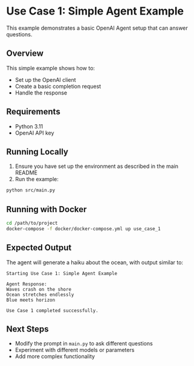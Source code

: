 # Use Case 1: Simple Agent Example

This example demonstrates a basic OpenAI Agent setup that can answer questions.

## Overview

This simple example shows how to:
- Set up the OpenAI client
- Create a basic completion request
- Handle the response

## Requirements

- Python 3.11
- OpenAI API key

## Running Locally

1. Ensure you have set up the environment as described in the main README
2. Run the example:

```bash
python src/main.py
```

## Running with Docker

```bash
cd /path/to/project
docker-compose -f docker/docker-compose.yml up use_case_1
```

## Expected Output

The agent will generate a haiku about the ocean, with output similar to:

```
Starting Use Case 1: Simple Agent Example

Agent Response:
Waves crash on the shore
Ocean stretches endlessly
Blue meets horizon

Use Case 1 completed successfully.
```

## Next Steps

- Modify the prompt in `main.py` to ask different questions
- Experiment with different models or parameters
- Add more complex functionality 